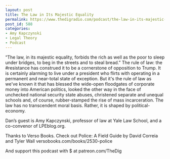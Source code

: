 ```yaml
---
layout: post
title: The Law in Its Majestic Equality
permalink: https://www.thedigradio.com/podcast/the-law-in-its-majestic-equality/index.html
post_id: 588
categories: 
- Amy Kapczynski
- Legal Theory
- Podcast
---
```


“The law, in its majestic equality, forbids the rich as well as the poor to sleep under bridges, to beg in the streets and to steal bread.” The rule of law: the #resistance has construed it to be a cornerstone of opposition to Trump. It is certainly alarming to live under a president who flirts with operating in a permanent and near-total state of exception. But it's the rule of law as we've known it that has blessed the wide-open floodgates of corporate money into American politics, looked the other way in the face of unchecked national security state abuses, christened separate and unequal schools and, of course, rubber-stamped the rise of mass incarceration. The law has no transcendent moral basis. Rather, it is shaped by political-economy.

Dan’s guest is Amy Kapczynski, professor of law at Yale Law School, and a co-convenor of LPEblog.org.

Thanks to Verso Books. Check out Police: A Field Guide by David Correia and Tyler Wall versobooks.com/books/2530-police

And support this podcast with $ at patreon.com/TheDig

 